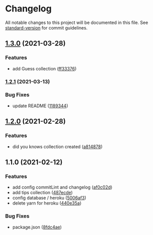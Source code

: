 # Changelog

All notable changes to this project will be documented in this file. See [standard-version](https://github.com/conventional-changelog/standard-version) for commit guidelines.

## [1.3.0](https://github.com/happy-game/back/compare/v1.2.1...v1.3.0) (2021-03-28)


### Features

* add Guess collection ([ff33376](https://github.com/happy-game/back/commit/ff33376f57b1fae9a05b43f064742b2ba26de54a))

### [1.2.1](https://github.com/happy-game/back/compare/v1.2.0...v1.2.1) (2021-03-13)


### Bug Fixes

* update README ([1189344](https://github.com/happy-game/back/commit/1189344bdfb569c0777084610de0b6df8dda203b))

## [1.2.0](https://github.com/happy-game/back/compare/v1.1.0...v1.2.0) (2021-02-28)


### Features

* did you knows collection created ([a814878](https://github.com/happy-game/back/commit/a8148788877eeb38d5061b523b72ee3f29e128b8))

## 1.1.0 (2021-02-12)


### Features

* add config commitLint and changelog ([af0c02d](https://github.com/happy-game/back/commit/af0c02da7bac13387714be05b6385f45d4c16278))
* add tips collection ([487ecde](https://github.com/happy-game/back/commit/487ecde2cba10c501f37c0503c3c218595ca536c))
* config database / heroku ([5006af3](https://github.com/happy-game/back/commit/5006af39fa869c6fe45fa267f06aab4d3faa41fb))
* delete yarn for heroku ([440e35a](https://github.com/happy-game/back/commit/440e35ad46220bb6ee472d37a39c6bc13ce41ccc))


### Bug Fixes

* package.json ([8fdc4ae](https://github.com/happy-game/back/commit/8fdc4ae7edb3313c754bf0a41c3ab58adc11adc7))
